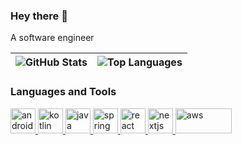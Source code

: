 ### Hey there 👋 

A software engineer


| ![GitHub Stats](https://github-readme-stats.vercel.app/api?username=mehatab&show_icons=true&&line_height=40)  | ![Top Languages](https://github-readme-stats.vercel.app/api/top-langs/?username=mehatab&show_icons=true) |
| ------------- | ------------- |

### Languages and Tools
<p>
    <a href="https://developer.android.com" target="_blank"> <img src="https://www.vectorlogo.zone/logos/android/android-icon.svg" alt="android" width="40" height="40" /> </a>
    <a href="https://kotlinlang.org" target="_blank"> <img src="https://www.vectorlogo.zone/logos/kotlinlang/kotlinlang-icon.svg" alt="kotlin" width="40" height="40" /> </a>
    <a href="https://www.java.com/en/" target="_blank"><img src="https://www.vectorlogo.zone/logos/java/java-icon.svg" alt="java" width="40" height="40" /> </a>
    <a href="https://spring.io/" target="_blank"> <img src="https://www.vectorlogo.zone/logos/springio/springio-icon.svg" alt="spring boot" width="40" height="40" /> </a>    
    <a href="https://react.dev/" target="_blank"> <img src="https://www.vectorlogo.zone/logos/reactjs/reactjs-icon.svg" alt="react" width="40" height="40" /> </a>
    <a href="https://nextjs.org/" target="_blank"> <img src="https://www.svgrepo.com/show/354113/nextjs-icon.svg" alt="nextjs" width="40" height="40" /> </a>
    <a href="https://aws.amazon.com/" target="_blank"> <img src="https://www.vectorlogo.zone/logos/amazon_aws/amazon_aws-ar21.svg" alt="aws" width="90" height="40" /> </a>
</p>


